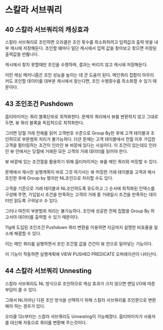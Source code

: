 # 스칼라 서브쿼리

## 40 스칼라 서브쿼리의 캐싱효과

스칼라 서브쿼리로 조인하면 오라클은 조인 횟수를 최소화하려고 입력값과 출력 밧을 내부 캐시에 저장해둔다. 조인할 떄마다 일단 캐시에서 입력 값을 찾아보고 찾으면 저장된 출력값을 반홚나다.

캐시에서 찾지 못할때만 조인을 수행하며, 결과는 버리지 않고 캐시에 저장해둔다.

이런 캐싱 메커니즘은 조인 성능을 높이는 데 큰 도움이 된다. 메인쿼리 집합이 아무리 커도 조인할 데이터를 대부분 캐시에서 찾는다면, 조인 수행횟수를 최소화할 수 있기 때문이다.

## 43 조인조건 Pushdown

옵티마이저는 쿼리 블록단위로 최적화한다. 문제의 쿼리에서 뷰를 변환하지 않고 그대로 두면, 뷰 쿼리 블록을 독립적으로 최적화한다.

그러면 당월 거래 전체를 읽어 고객번호 수준으로 Group By한 후에 고객 테이블과 조인하므로 부분범위 처리가 불가능하다. 더큰 문제는 고객 테이블에서 전월 이후 가입한 고객을 필터링하는 조건이 인라인 뷰 바깥에 있다는 사실이다. 이 조건이 있는데오 인라인 뷰 안에서는 당월에 거래한 모든 고객의 거래 데이터를 읽어야 한다.

뷰 바깥에 있는 조건절을 활용하기 위해 옵티마이저는 뷰를 메인 쿼리와 머징할 수 있다.

문제에서 제시한 실행계획이 바로 그것 여기서는 뷰 머징한 거래 테이블을 고객과 해시 조인한 후에 Group by 했지만 NL조인으로 처리할 수도 있다.

고객을 기준으로 거래 테이블과 NL조인하도록 유도하고 그 순서에 최적화된 인덱스를 구성해 주면, 가입일시 조건을 만족하는 고객의 거래 중 거래일시 조건을 만족하는 데이터만 읽도록 구혀낳ㄹ 수 있다.

그러나 여전히 부분범위 처리는 불가능하다. 조인에 성공한 전체 집합을 Group By 하고서야 데이터를 출력할 수 있기 때문이다.

11g에 도입된 조인조건 Pushdown 쿼리 변환을 이용하면 지금까지 설명한 비효율을 일소에 해결할 수 있다.

이는 메인 쿼리를 실행하면서 조인 조건절 값을 건건이 뷰 안으로 밀어넣는 기능이다.

이 기능이 작동하면 실행계획에 VIEW PUSHED PREDICATE 오퍼레이션이 나타난다.

## 44 스칼라 서브쿼리 Unnesting

스칼라 서브쿼리도 NL 방식으로 조인하므로 캐싱 효과가 크지 않으면 랜덤 I/O에 따른 부담이 클 수 있다.

그래서 NL이아닌 다른 조인 방식을 선택하기 위해 스칼라 서브쿼리를 조인문으로 변환해야 하는 경우가 있다.

오라클 12c부터는 스칼라 서브쿼리도 Unnesting이 가능해졌다. 옵티마이저가 사용자를 대신해 자동으로 쿼리를 변환해 주는것이다.
